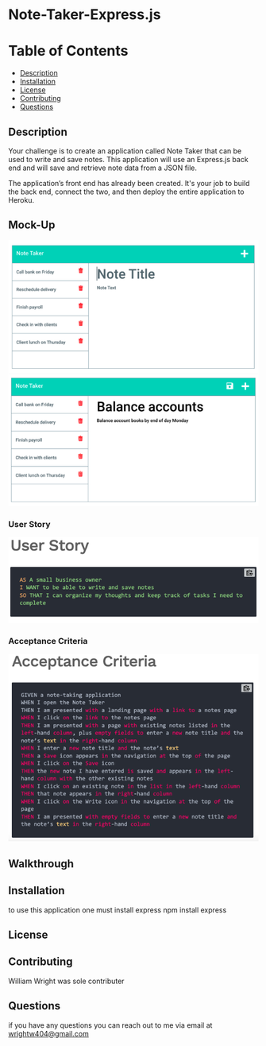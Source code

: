 # Note-Taker-Express.js

# Table of Contents 
* [Description](#description) 
* [Installation](#installation)
* [License](#license)
* [Contributing](#contributing)
* [Questions](#questions)
        
## Description 
Your challenge is to create an application called Note Taker that can be used to write and save notes. This application will use an Express.js back end and will save and retrieve note data from a JSON file.

The application’s front end has already been created. It's your job to build the back end, connect the two, and then deploy the entire application to Heroku.

## Mock-Up
![Mock-up](./images/img3.png)
![Mock-up](./images/img4.png)

### User Story 
![User Story](./images/img2.png)

### Acceptance Criteria 
![Acceptance Criteria](./images/img1.png)

## Walkthrough 


## Installation
to use this application one must install express 
  npm install express

## License 

## Contributing 
William Wright was sole contributer 

## Questions
if you have any questions you can reach out to me via email at wrightw404@gmail.com 
